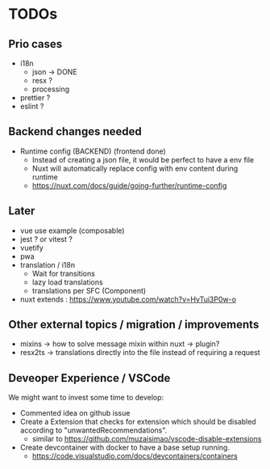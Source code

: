 # TODOs

## Prio cases

* i18n
  * json -> DONE
  * resx ?
  * processing
* prettier ?
* eslint ?

## Backend changes needed

* Runtime config (BACKEND) (frontend done)
  * Instead of creating a json file, it would be perfect to have a env file
  * Nuxt will automatically replace config with env content during runtime
  * <https://nuxt.com/docs/guide/going-further/runtime-config>

## Later

* vue use example (composable)
* jest ? or vitest ?
* vuetify
* pwa
* translation / i18n
  * Wait for transitions
  * lazy load translations
  * translations per SFC (Component)
* nuxt extends : <https://www.youtube.com/watch?v=HvTui3P0w-o>

## Other external topics / migration / improvements

* mixins -> how to solve message mixin within nuxt -> plugin?
* resx2ts -> translations directly into the file instead of requiring a request

## Deveoper Experience / VSCode

We might want to invest some time to develop:

* Commented idea on github issue
* Create a Extension that checks for extension which should be disabled according to "unwantedRecommendations".
  * similar to <https://github.com/muzaisimao/vscode-disable-extensions>
* Create devcontainer with docker to have a base setup running.
  * <https://code.visualstudio.com/docs/devcontainers/containers>
